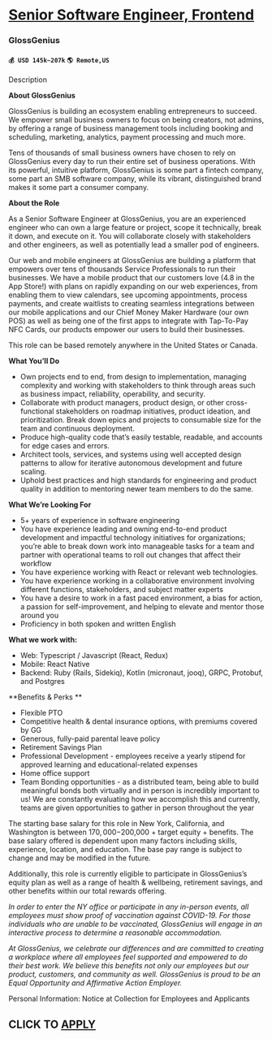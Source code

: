 # [Senior Software Engineer, Frontend](https://www.remotewlb.com/apply/senior-software-engineer-frontend-89208)  
### GlossGenius  
#### `💰 USD 145k~207k` `🌎 Remote,US`  

Description

**About GlossGenius**

GlossGenius is building an ecosystem enabling entrepreneurs to succeed. We empower small business owners to focus on being creators, not admins, by offering a range of business management tools including booking and scheduling, marketing, analytics, payment processing and much more.

Tens of thousands of small business owners have chosen to rely on GlossGenius every day to run their entire set of business operations. With its powerful, intuitive platform, GlossGenius is some part a fintech company, some part an SMB software company, while its vibrant, distinguished brand makes it some part a consumer company.

**About the Role**

As a Senior Software Engineer at GlossGenius, you are an experienced engineer who can own a large feature or project, scope it technically, break it down, and execute on it. You will collaborate closely with stakeholders and other engineers, as well as potentially lead a smaller pod of engineers.

Our web and mobile engineers at GlossGenius are building a platform that empowers over tens of thousands Service Professionals to run their businesses. We have a mobile product that our customers love (4.8 in the App Store!) with plans on rapidly expanding on our web experiences, from enabling them to view calendars, see upcoming appointments, process payments, and create waitlists to creating seamless integrations between our mobile applications and our Chief Money Maker Hardware (our own POS) as well as being one of the first apps to integrate with Tap-To-Pay NFC Cards, our products empower our users to build their businesses.

This role can be based remotely anywhere in the United States or Canada.

**What You’ll Do**

  * Own projects end to end, from design to implementation, managing complexity and working with stakeholders to think through areas such as business impact, reliability, operability, and security.
  * Collaborate with product managers, product design, or other cross-functional stakeholders on roadmap initiatives, product ideation, and prioritization. Break down epics and projects to consumable size for the team and continuous deployment. 
  * Produce high-quality code that’s easily testable, readable, and accounts for edge cases and errors.
  * Architect tools, services, and systems using well accepted design patterns to allow for iterative autonomous development and future scaling.
  * Uphold best practices and high standards for engineering and product quality in addition to mentoring newer team members to do the same.

**What We’re Looking For**

  * 5+ years of experience in software engineering
  * You have experience leading and owning end-to-end product development and impactful technology initiatives for organizations; you’re able to break down work into manageable tasks for a team and partner with operational teams to roll out changes that affect their workflow
  * You have experience working with React or relevant web technologies.
  * You have experience working in a collaborative environment involving different functions, stakeholders, and subject matter experts
  * You have a desire to work in a fast paced environment, a bias for action, a passion for self-improvement, and helping to elevate and mentor those around you
  * Proficiency in both spoken and written English

**What we work with:**

  * Web: Typescript / Javascript (React, Redux)
  * Mobile: React Native
  * Backend: Ruby (Rails, Sidekiq), Kotlin (micronaut, jooq), GRPC, Protobuf, and Postgres

**Benefits & Perks **

  * Flexible PTO
  * Competitive health & dental insurance options, with premiums covered by GG
  * Generous, fully-paid parental leave policy
  * Retirement Savings Plan
  * Professional Development - employees receive a yearly stipend for approved learning and educational-related expenses
  * Home office support
  * Team Bonding opportunities - as a distributed team, being able to build meaningful bonds both virtually and in person is incredibly important to us! We are constantly evaluating how we accomplish this and currently, teams are given opportunities to gather in person throughout the year

The starting base salary for this role in New York, California, and Washington is between $170,000-$200,000 \+ target equity + benefits. The base salary offered is dependent upon many factors including skills, experience, location, and education. The base pay range is subject to change and may be modified in the future.

Additionally, this role is currently eligible to participate in GlossGenius’s equity plan as well as a range of health & wellbeing, retirement savings, and other benefits within our total rewards offering.

_In order to enter the NY office or participate in any in-person events, all employees must show proof of vaccination against COVID-19. For those individuals who are unable to be vaccinated, GlossGenius will engage in an interactive process to determine a reasonable accommodation._

_At GlossGenius, we celebrate our differences and are committed to creating a workplace where all employees feel supported and empowered to do their best work. We believe this benefits not only our employees but our product, customers, and community as well. GlossGenius is proud to be an Equal Opportunity and Affirmative Action Employer._

Personal Information: Notice at Collection for Employees and Applicants

  
## CLICK TO [APPLY](https://www.remotewlb.com/apply/senior-software-engineer-frontend-89208)

